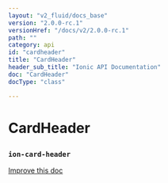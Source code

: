 ```yaml
---
layout: "v2_fluid/docs_base"
version: "2.0.0-rc.1"
versionHref: "/docs/v2/2.0.0-rc.1"
path: ""
category: api
id: "cardheader"
title: "CardHeader"
header_sub_title: "Ionic API Documentation"
doc: "CardHeader"
docType: "class"

---
```










<h1 class="api-title">
<a class="anchor" name="card-header" href="#card-header"></a>

CardHeader
<h3><code>ion-card-header</code></h3>






</h1>

<a class="improve-v2-docs" href="http://github.com/driftyco/ionic/edit/master//src/components/card/card.ts#L45">
Improve this doc
</a>










<!-- @usage tag -->


<!-- @property tags -->



<!-- instance methods on the class -->




<!-- related link --><!-- end content block -->


<!-- end body block -->

